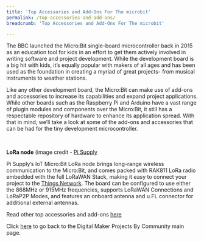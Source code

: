 ```yaml
---
title: 'Top Accessories and Add-Ons For The microbit'
permalink: /top-accessories-and-add-ons/
breadcrumb: 'Top Accessories and Add-Ons For The microbit'

---
```



The BBC launched the Micro:Bit single-board microcontroller back in 2015 as an education tool for kids in an effort to get them actively involved in writing software and project development. While the development board is a big hit with kids, it’s equally popular with makers of all ages and has been used as the foundation in creating a myriad of great projects- from musical instruments to weather stations.

Like any other development board, the Micro:Bit can make use of add-ons and accessories to increase its capabilities and expand project applications. While other boards such as the Raspberry Pi and Arduino have a vast range of plugin modules and components over the Micro:Bit, it still has a respectable repository of hardware to enhance its application spread. With that in mind, we’ll take a look at some of the add-ons and accessories that can be had for the tiny development microcontroller.

<br>

**LoRa node**
(image credit - <a href="https://uk.pi-supply.com/products/iot-micro-bit-lora-node" target="_blank">Pi Supply</a><br>

Pi Supply’s IoT Micro:Bit LoRa node brings long-range wireless communication to the Micro:Bit, and comes packed with RAK811 LoRa radio embedded with the full LoRaWAN Stack, making it easy to connect your project to the <a href="https://iot-fpms.fandom.com/wiki/The_Things_Network" target="_blank">Things Network</a>. The board can be configured to use either the 868MHz or 915MHz frequencies, supports LoRaWAN Connections and LoRaP2P Modes, and features an onboard antenna and u.FL connector for additional external antennas.

Read other top accessories and add-ons <a href="https://www.eetimes.com/document.asp?doc_id=1334468#" target="_blank">here</a>
<br>

Click [here](/in-schools/digital-maker/projects/) to go back to the Digital Maker Projects By Community main page.
